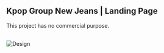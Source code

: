 ## Kpop Group New Jeans | Landing Page
This project has no commercial purpose.     
<br>

![Design](/nwjns/src/assets/img/design.png)